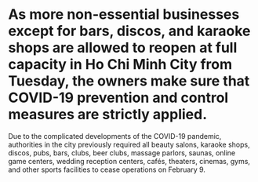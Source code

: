 # As more non-essential businesses except for bars, discos, and karaoke shops are allowed to reopen at full capacity in Ho Chi Minh City from Tuesday, the owners make sure that COVID-19 prevention and control measures are strictly applied.

Due to the complicated developments of the COVID-19 pandemic, authorities in the city previously required all beauty salons, karaoke shops, discos, pubs, bars, clubs, beer clubs, massage parlors, saunas, online game centers, wedding reception centers, cafés, theaters, cinemas, gyms, and other sports facilities to cease operations on February 9.
